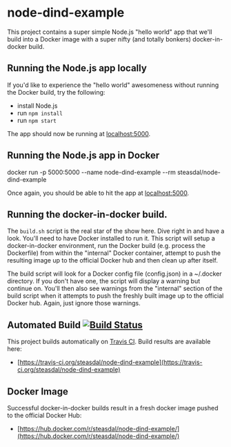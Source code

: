 # node-dind-example

This project contains a super simple Node.js "hello world" app that we'll build into a Docker image
with a super nifty (and totally bonkers) docker-in-docker build.

## Running the Node.js app locally

If you'd like to experience the "hello world" awesomeness without running the Docker build, try
the following:

   * install Node.js
   * run `npm install`
   * run `npm start`

The app should now be running at [localhost:5000](http://localhost:5000/).

## Running the Node.js app in Docker

docker run -p 5000:5000 --name node-dind-example --rm steasdal/node-dind-example

Once again, you should be able to hit the app at [localhost:5000](http://localhost:5000/). 

## Running the docker-in-docker build.

The `build.sh` script is the real star of the show here.  Dive right in and have a look.  You'll need
to have Docker installed to run it.  This script will setup a docker-in-docker environment, run the
Docker build (e.g. process the Dockerfile) from within the "internal" Docker container, attempt to
push the resulting image up to the official Docker hub and then clean up after itself.

The build script will look for a Docker config file (config.json) in a ~/.docker directory.  If you don't
have one, the script will display a warning but continue on.  You'll then also see warnings from the
"internal" section of the build script when it attempts to push the freshly built image up to the official
Docker hub.  Again, just ignore those warnings.

## Automated Build  [![Build Status](https://travis-ci.org/steasdal/node-dind-example.png)](https://travis-ci.org/steasdal/node-dind-example)
This project builds automatically on [Travis CI](https://travis-ci.org/).  Build results are available here:

   * [https://travis-ci.org/steasdal/node-dind-example](https://travis-ci.org/steasdal/node-dind-example)

## Docker Image
Successful docker-in-docker builds result in a fresh docker image pushed to the official Docker Hub:

   * [https://hub.docker.com/r/steasdal/node-dind-example/](https://hub.docker.com/r/steasdal/node-dind-example/)